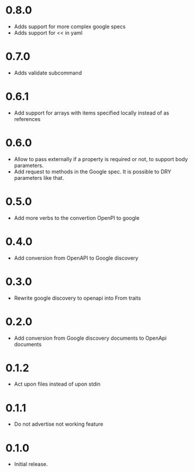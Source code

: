 # 0.8.0
* Adds support for more complex google specs
* Adds support for << in yaml

# 0.7.0
* Adds validate subcommand

# 0.6.1
* Add support for arrays with items specified locally instead of as
  references

# 0.6.0
* Allow to pass externally if a property is required or not, to support body parameters.
* Add request to methods in the Google spec. It is possible to DRY parameters like that.

# 0.5.0
* Add more verbs to the convertion OpenPI to google

# 0.4.0
* Add conversion from OpenAPI to Google discovery

# 0.3.0
* Rewrite google discovery to openapi into From traits

# 0.2.0
* Add conversion from Google discovery documents to OpenApi documents

# 0.1.2
* Act upon files instead of upon stdin

# 0.1.1
* Do not advertise not working feature

# 0.1.0
* Initial release.
